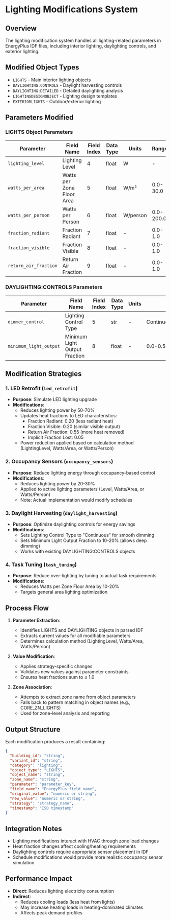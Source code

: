 # Lighting Modifications System

## Overview
The lighting modification system handles all lighting-related parameters in EnergyPlus IDF files, including interior lighting, daylighting controls, and exterior lighting.

## Modified Object Types
- `LIGHTS` - Main interior lighting objects
- `DAYLIGHTING:CONTROLS` - Daylight harvesting controls
- `DAYLIGHTING:DETAILED` - Detailed daylighting analysis
- `LIGHTINGDESIGNOBJECT` - Lighting design templates
- `EXTERIORLIGHTS` - Outdoor/exterior lighting

## Parameters Modified

### LIGHTS Object Parameters

| Parameter | Field Name | Field Index | Data Type | Units | Range | Impact |
|-----------|------------|-------------|-----------|--------|--------|---------|
| `lighting_level` | Lighting Level | 4 | float | W | - | lighting_energy |
| `watts_per_area` | Watts per Zone Floor Area | 5 | float | W/m² | 0.0-30.0 | lighting_energy |
| `watts_per_person` | Watts per Person | 6 | float | W/person | 0.0-200.0 | lighting_energy |
| `fraction_radiant` | Fraction Radiant | 7 | float | - | 0.0-1.0 | zone_loads |
| `fraction_visible` | Fraction Visible | 8 | float | - | 0.0-1.0 | - |
| `return_air_fraction` | Return Air Fraction | 9 | float | - | 0.0-1.0 | zone_loads |

### DAYLIGHTING:CONTROLS Parameters

| Parameter | Field Name | Field Index | Data Type | Units | Range | Impact |
|-----------|------------|-------------|-----------|--------|--------|---------|
| `dimmer_control` | Lighting Control Type | 5 | str | - | Continuous/Stepped/ContinuousOff | lighting_control |
| `minimum_light_output` | Minimum Light Output Fraction | 8 | float | - | 0.0-0.5 | lighting_control |

## Modification Strategies

### 1. LED Retrofit (`led_retrofit`)
- **Purpose**: Simulate LED lighting upgrade
- **Modifications**:
  - Reduces lighting power by 50-70%
  - Updates heat fractions to LED characteristics:
    - Fraction Radiant: 0.20 (less radiant heat)
    - Fraction Visible: 0.20 (similar visible output)
    - Return Air Fraction: 0.55 (more heat removed)
    - Implicit Fraction Lost: 0.05
  - Power reduction applied based on calculation method (LightingLevel, Watts/Area, or Watts/Person)

### 2. Occupancy Sensors (`occupancy_sensors`)
- **Purpose**: Reduce lighting energy through occupancy-based control
- **Modifications**:
  - Reduces lighting power by 20-30%
  - Applied to active lighting parameters (Level, Watts/Area, or Watts/Person)
  - Note: Actual implementation would modify schedules

### 3. Daylight Harvesting (`daylight_harvesting`)
- **Purpose**: Optimize daylighting controls for energy savings
- **Modifications**:
  - Sets Lighting Control Type to "Continuous" for smooth dimming
  - Sets Minimum Light Output Fraction to 10-20% (allows deep dimming)
  - Works with existing DAYLIGHTING:CONTROLS objects

### 4. Task Tuning (`task_tuning`)
- **Purpose**: Reduce over-lighting by tuning to actual task requirements
- **Modifications**:
  - Reduces Watts per Zone Floor Area by 10-20%
  - Targets general area lighting optimization

## Process Flow

1. **Parameter Extraction**:
   - Identifies LIGHTS and DAYLIGHTING objects in parsed IDF
   - Extracts current values for all modifiable parameters
   - Determines calculation method (LightingLevel, Watts/Area, Watts/Person)

2. **Value Modification**:
   - Applies strategy-specific changes
   - Validates new values against parameter constraints
   - Ensures heat fractions sum to ≤ 1.0

3. **Zone Association**:
   - Attempts to extract zone name from object parameters
   - Falls back to pattern matching in object names (e.g., CORE_ZN_LIGHTS)
   - Used for zone-level analysis and reporting

## Output Structure

Each modification produces a result containing:
```json
{
  "building_id": "string",
  "variant_id": "string",
  "category": "lighting",
  "object_type": "LIGHTS",
  "object_name": "string",
  "zone_name": "string",
  "parameter": "parameter_key",
  "field_name": "EnergyPlus field name",
  "original_value": "numeric or string",
  "new_value": "numeric or string",
  "strategy": "strategy_name",
  "timestamp": "ISO timestamp"
}
```

## Integration Notes

- Lighting modifications interact with HVAC through zone load changes
- Heat fraction changes affect cooling/heating requirements
- Daylighting controls require appropriate sensor placement in IDF
- Schedule modifications would provide more realistic occupancy sensor simulation

## Performance Impact

- **Direct**: Reduces lighting electricity consumption
- **Indirect**: 
  - Reduces cooling loads (less heat from lights)
  - May increase heating loads in heating-dominated climates
  - Affects peak demand profiles